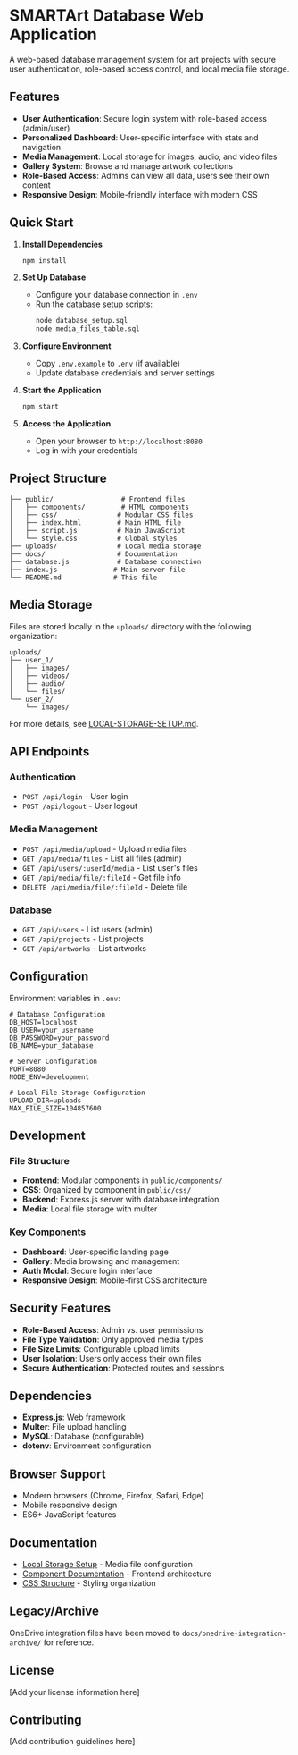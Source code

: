 # SMARTArt Database Web Application

A web-based database management system for art projects with secure user authentication, role-based access control, and local media file storage.

## Features

- **User Authentication**: Secure login system with role-based access (admin/user)
- **Personalized Dashboard**: User-specific interface with stats and navigation
- **Media Management**: Local storage for images, audio, and video files
- **Gallery System**: Browse and manage artwork collections
- **Role-Based Access**: Admins can view all data, users see their own content
- **Responsive Design**: Mobile-friendly interface with modern CSS

## Quick Start

1. **Install Dependencies**
   ```bash
   npm install
   ```

2. **Set Up Database**
   - Configure your database connection in `.env`
   - Run the database setup scripts:
     ```bash
     node database_setup.sql
     node media_files_table.sql
     ```

3. **Configure Environment**
   - Copy `.env.example` to `.env` (if available)
   - Update database credentials and server settings

4. **Start the Application**
   ```bash
   npm start
   ```

5. **Access the Application**
   - Open your browser to `http://localhost:8080`
   - Log in with your credentials

## Project Structure

```
├── public/                 # Frontend files
│   ├── components/         # HTML components
│   ├── css/               # Modular CSS files
│   ├── index.html         # Main HTML file
│   ├── script.js          # Main JavaScript
│   └── style.css          # Global styles
├── uploads/               # Local media storage
├── docs/                  # Documentation
├── database.js            # Database connection
├── index.js              # Main server file
└── README.md             # This file
```

## Media Storage

Files are stored locally in the `uploads/` directory with the following organization:

```
uploads/
├── user_1/
│   ├── images/
│   ├── videos/
│   ├── audio/
│   └── files/
└── user_2/
    └── images/
```

For more details, see [LOCAL-STORAGE-SETUP.md](LOCAL-STORAGE-SETUP.md).

## API Endpoints

### Authentication
- `POST /api/login` - User login
- `POST /api/logout` - User logout

### Media Management
- `POST /api/media/upload` - Upload media files
- `GET /api/media/files` - List all files (admin)
- `GET /api/users/:userId/media` - List user's files
- `GET /api/media/file/:fileId` - Get file info
- `DELETE /api/media/file/:fileId` - Delete file

### Database
- `GET /api/users` - List users (admin)
- `GET /api/projects` - List projects
- `GET /api/artworks` - List artworks

## Configuration

Environment variables in `.env`:

```env
# Database Configuration
DB_HOST=localhost
DB_USER=your_username
DB_PASSWORD=your_password
DB_NAME=your_database

# Server Configuration
PORT=8080
NODE_ENV=development

# Local File Storage Configuration
UPLOAD_DIR=uploads
MAX_FILE_SIZE=104857600
```

## Development

### File Structure
- **Frontend**: Modular components in `public/components/`
- **CSS**: Organized by component in `public/css/`
- **Backend**: Express.js server with database integration
- **Media**: Local file storage with multer

### Key Components
- **Dashboard**: User-specific landing page
- **Gallery**: Media browsing and management
- **Auth Modal**: Secure login interface
- **Responsive Design**: Mobile-first CSS architecture

## Security Features

- **Role-Based Access**: Admin vs. user permissions
- **File Type Validation**: Only approved media types
- **File Size Limits**: Configurable upload limits
- **User Isolation**: Users only access their own files
- **Secure Authentication**: Protected routes and sessions

## Dependencies

- **Express.js**: Web framework
- **Multer**: File upload handling
- **MySQL**: Database (configurable)
- **dotenv**: Environment configuration

## Browser Support

- Modern browsers (Chrome, Firefox, Safari, Edge)
- Mobile responsive design
- ES6+ JavaScript features

## Documentation

- [Local Storage Setup](LOCAL-STORAGE-SETUP.md) - Media file configuration
- [Component Documentation](README-components.md) - Frontend architecture
- [CSS Structure](README-css-structure.md) - Styling organization

## Legacy/Archive

OneDrive integration files have been moved to `docs/onedrive-integration-archive/` for reference.

## License

[Add your license information here]

## Contributing

[Add contribution guidelines here]
